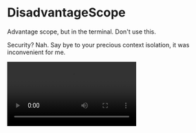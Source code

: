 # DisadvantageScope

Advantage scope, but in the terminal. Don't use this.

Security? Nah. Say bye to your precious context isolation, it was inconvenient for me.

![demo](/demo.mp4)
